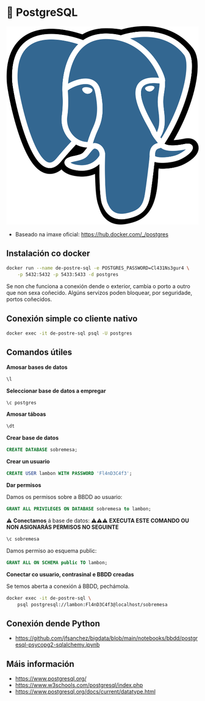 # 🧾 PostgreSQL

![Logo PostgreSQL](images/postgresql/PostgreSQL_logo.3colors.svg#derecha "Logo PostgreSQL")

- Baseado na imaxe oficial: <https://hub.docker.com/_/postgres>

## Instalación co docker

``` bash
docker run --name de-postre-sql -e POSTGRES_PASSWORD=Cl431Ns3gur4 \
    -p 5432:5432 -p 5433:5433 -d postgres
```

Se non che funciona a conexión dende o exterior, cambia o porto a outro que non sexa coñecido. Algúns servizos poden bloquear, por seguridade, portos coñecidos.

## Conexión simple co cliente nativo

``` bash
docker exec -it de-postre-sql psql -U postgres
```


## Comandos útiles

**Amosar bases de datos**

``` sql
\l
```

**Seleccionar base de datos a empregar**

``` sql
\c postgres
```

**Amosar táboas**

``` sql
\dt
```

**Crear base de datos**

``` sql
CREATE DATABASE sobremesa;
```

**Crear un usuario**

``` sql
CREATE USER lambon WITH PASSWORD 'Fl4nD3C4f3';
```

**Dar permisos**

Damos os permisos sobre a BBDD ao usuario:

``` sql
GRANT ALL PRIVILEGES ON DATABASE sobremesa to lambon;
```

⚠️ **Conectamos** á base de datos: ⚠️⚠️⚠️ **EXECUTA ESTE COMANDO OU NON ASIGNARÁS PERMISOS NO SEGUINTE**

``` sql
\c sobremesa
```

Damos permiso ao esquema public:

``` sql
GRANT ALL ON SCHEMA public TO lambon;
```

**Conectar co usuario, contrasinal e BBDD creadas**

Se temos aberta a conexión á BBDD, pechámola.

``` bash
docker exec -it de-postre-sql \
    psql postgresql://lambon:Fl4nD3C4f3@localhost/sobremesa
```

## Conexión dende Python

 - <https://github.com/jfsanchez/bigdata/blob/main/notebooks/bbdd/postgresql-psycopg2-sqlalchemy.ipynb>

## Máis información

 - <https://www.postgresql.org/>
 - <https://www.w3schools.com/postgresql/index.php>
 - <https://www.postgresql.org/docs/current/datatype.html>
